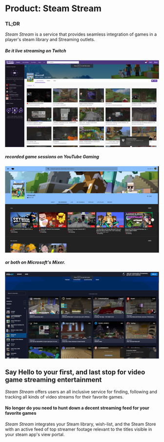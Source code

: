 Product: **Steam Stream**
===

### TL;DR
_Steam Stream_ is a service that provides seamless integration of games in a player's steam library and Streaming outlets. 

##### Be it **live streaming** on _Twitch_

![](./twitch.png "twitch search results for 'minecraft'")

##### **recorded game sessions** on _YouTube Gaming_

![](./youtube_gaming.png "YouTube Gaming search results for 'minecraft'")

##### or ***both*** on Microsoft's _Mixer_.

![](./mixer.png "Mixer search results for 'minecraft'")

## Say Hello to your first, and last stop for video game streaming entertainment

_Steam Stream_ offers users an all inclusive service for finding, following and tracking all kinds of video streams for their favorite games.

#### No longer do you need to hunt down a decent streaming feed for your favorite games
_Steam Stream_ integrates your Steam library, wish-list, and the Steam Store with an active feed of top streamer footage relevant to the titles visible in your steam app's view portal.


